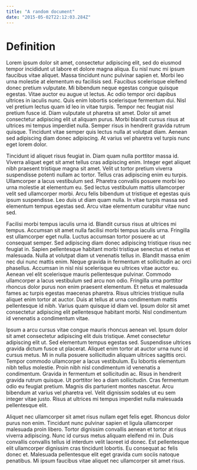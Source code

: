 ```yaml
---
title: "A random document"
date: "2015-05-02T22:12:03.284Z"
---
```



# Definition

Lorem ipsum dolor sit amet, consectetur adipiscing elit, sed do eiusmod tempor incididunt ut labore et dolore magna aliqua. Eu nisl nunc mi ipsum faucibus vitae aliquet. Massa tincidunt nunc pulvinar sapien et. Morbi leo urna molestie at elementum eu facilisis sed. Faucibus scelerisque eleifend donec pretium vulputate. Mi bibendum neque egestas congue quisque egestas. Vitae auctor eu augue ut lectus. Ac odio tempor orci dapibus ultrices in iaculis nunc. Quis enim lobortis scelerisque fermentum dui. Nisl vel pretium lectus quam id leo in vitae turpis. Tempor nec feugiat nisl pretium fusce id. Diam vulputate ut pharetra sit amet. Dolor sit amet consectetur adipiscing elit ut aliquam purus. Morbi blandit cursus risus at ultrices mi tempus imperdiet nulla. Semper risus in hendrerit gravida rutrum quisque. Tincidunt vitae semper quis lectus nulla at volutpat diam. Aenean sed adipiscing diam donec adipiscing. At varius vel pharetra vel turpis nunc eget lorem dolor.

Tincidunt id aliquet risus feugiat in. Diam quam nulla porttitor massa id. Viverra aliquet eget sit amet tellus cras adipiscing enim. Integer eget aliquet nibh praesent tristique magna sit amet. Velit ut tortor pretium viverra suspendisse potenti nullam ac tortor. Tellus cras adipiscing enim eu turpis. Ullamcorper a lacus vestibulum sed. Pharetra convallis posuere morbi leo urna molestie at elementum eu. Sed lectus vestibulum mattis ullamcorper velit sed ullamcorper morbi. Arcu felis bibendum ut tristique et egestas quis ipsum suspendisse. Leo duis ut diam quam nulla. In vitae turpis massa sed elementum tempus egestas sed. Arcu vitae elementum curabitur vitae nunc sed.

Facilisi morbi tempus iaculis urna id. Blandit cursus risus at ultrices mi tempus. Accumsan sit amet nulla facilisi morbi tempus iaculis urna. Fringilla est ullamcorper eget nulla. Luctus accumsan tortor posuere ac ut consequat semper. Sed adipiscing diam donec adipiscing tristique risus nec feugiat in. Sapien pellentesque habitant morbi tristique senectus et netus et malesuada. Nulla at volutpat diam ut venenatis tellus in. Blandit massa enim nec dui nunc mattis enim. Neque gravida in fermentum et sollicitudin ac orci phasellus. Accumsan in nisl nisi scelerisque eu ultrices vitae auctor eu. Aenean vel elit scelerisque mauris pellentesque pulvinar. Commodo ullamcorper a lacus vestibulum sed arcu non odio. Fringilla urna porttitor rhoncus dolor purus non enim praesent elementum. Et netus et malesuada fames ac turpis egestas maecenas pharetra. Risus ultricies tristique nulla aliquet enim tortor at auctor. Duis at tellus at urna condimentum mattis pellentesque id nibh. Varius quam quisque id diam vel. Ipsum dolor sit amet consectetur adipiscing elit pellentesque habitant morbi. Nisl condimentum id venenatis a condimentum vitae.

Ipsum a arcu cursus vitae congue mauris rhoncus aenean vel. Ipsum dolor sit amet consectetur adipiscing elit duis tristique. Amet consectetur adipiscing elit ut. Sed elementum tempus egestas sed. Suspendisse ultrices gravida dictum fusce ut placerat. Aliquet enim tortor at auctor urna nunc id cursus metus. Mi in nulla posuere sollicitudin aliquam ultrices sagittis orci. Tempor commodo ullamcorper a lacus vestibulum. Eu lobortis elementum nibh tellus molestie. Proin nibh nisl condimentum id venenatis a condimentum. Gravida in fermentum et sollicitudin ac. Risus in hendrerit gravida rutrum quisque. Ut porttitor leo a diam sollicitudin. Cras fermentum odio eu feugiat pretium. Magnis dis parturient montes nascetur. Arcu bibendum at varius vel pharetra vel. Velit dignissim sodales ut eu sem integer vitae justo. Risus at ultrices mi tempus imperdiet nulla malesuada pellentesque elit.

Aliquet nec ullamcorper sit amet risus nullam eget felis eget. Rhoncus dolor purus non enim. Tincidunt nunc pulvinar sapien et ligula ullamcorper malesuada proin libero. Tortor dignissim convallis aenean et tortor at risus viverra adipiscing. Nunc id cursus metus aliquam eleifend mi in. Duis convallis convallis tellus id interdum velit laoreet id donec. Est pellentesque elit ullamcorper dignissim cras tincidunt lobortis. Eu consequat ac felis donec et. Malesuada pellentesque elit eget gravida cum sociis natoque penatibus. Mi ipsum faucibus vitae aliquet nec ullamcorper sit amet risus.